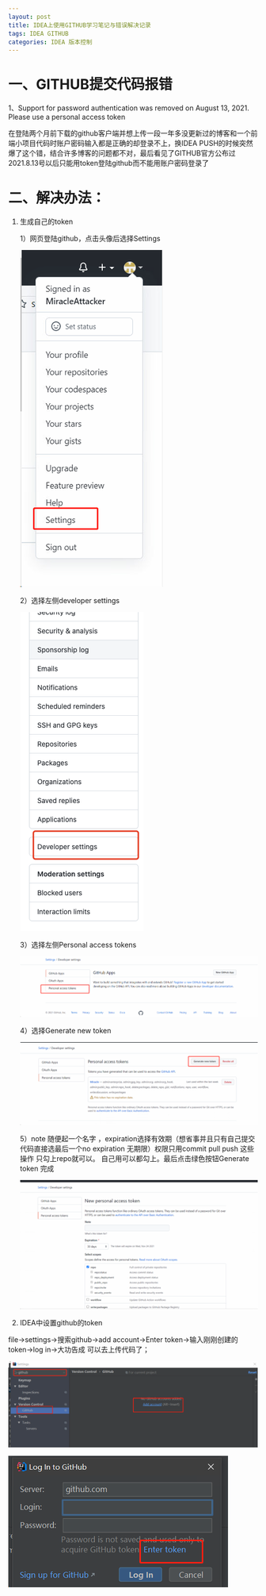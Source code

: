 ```yaml
---
layout: post
title: IDEA上使用GITHUB学习笔记与错误解决记录
tags: IDEA GITHUB
categories: IDEA 版本控制
---
```


# 一、GITHUB提交代码报错
1、Support for password authentication was removed on August 13, 2021. Please use a personal access token

在登陆两个月前下载的github客户端并想上传一段一年多没更新过的博客和一个前端小项目代码时账户密码输入都是正确的却登录不上，换IDEA PUSH的时候突然爆了这个错，结合许多博客的问题都不对，最后看见了GITHUB官方公布过2021.8.13号以后只能用token登陆github而不能用账户密码登录了

# 二、解决办法：

1. 生成自己的token

   1）网页登陆github，点击头像后选择Settings

   ![github1](https://raw.githubusercontent.com/MiracleAttacker/MiracleAttacker.github.io/master/_posts/images/github1.png)

   2）选择左侧developer settings

   ![github2](https://raw.githubusercontent.com/MiracleAttacker/MiracleAttacker.github.io/master/_posts/images/github2.png)

   3）选择左侧Personal access tokens

   ![github3](https://raw.githubusercontent.com/MiracleAttacker/MiracleAttacker.github.io/master/_posts/images/github3.png)

   4）选择Generate new token

   ![github4](https://raw.githubusercontent.com/MiracleAttacker/MiracleAttacker.github.io/master/_posts/images/github4.png)

   5）note 随便起一个名字 ，expiration选择有效期（想省事并且只有自己提交代码直接选最后一个no expiration 无期限）权限只用commit pull push 这些操作 只勾上repo就可以。  自己用可以都勾上。最后点击绿色按钮Generate token  完成

   ![github5](https://raw.githubusercontent.com/MiracleAttacker/MiracleAttacker.github.io/master/_posts/images/github5.png)

   

2. IDEA中设置github的token

file->settings->搜索github->add account->Enter token->输入刚刚创建的token->log in->大功告成 可以去上传代码了；

![github6](https://raw.githubusercontent.com/MiracleAttacker/MiracleAttacker.github.io/master/_posts/images/github6.png)

![github7](https://raw.githubusercontent.com/MiracleAttacker/MiracleAttacker.github.io/master/_posts/images/github7.png)
